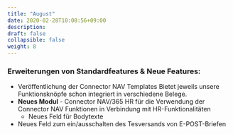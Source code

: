 ```yaml
---
title: "August"
date: 2020-02-28T10:08:56+09:00
description: 
draft: false
collapsible: false
weight: 8
---
```

### Erweiterungen von Standardfeatures & Neue Features:
- Veröffentlichung der Connector NAV Templates
    Bietet jeweils unsere Funktionsknöpfe schon integriert in verschiedene Belege. 
- **Neues Modul** - Connector NAV/365 HR für die Verwendung der Connector NAV Funktionen in Verbindung mit HR-Funktionalitäten
  - Neues Feld für Bodytexte
- Neues Feld zum ein/ausschalten des Tesversands von E-POST-Briefen